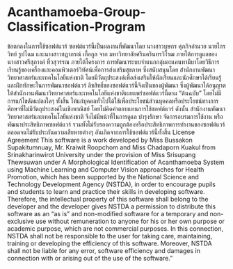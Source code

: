 # Acanthamoeba-Group-Classification-Program
ข้อตกลงในการใช้ซอฟต์แวร์
	ซอฟต์แวร์นี้เป็นผลงานที่พัฒนาโดย นางสาวบุษกร ศุภกิจอำนวย นายไกรวิทย์ รูปโฉม และนางสาวชฎาภรณ์ เกื้อกูล จาก มหาวิทยาลัยศรีนครินทรวิโรฒ ภายใต้การดูแลของ นางสาวศรีสุภางค์ ทิ้วสุวรรณ ภายใต้โครงการ การพัฒนาระบบจำแนกกลุ่มอะแคนทามีบาโดยวิธีการเรียนรู้ของเครื่องและคอมพิวเตอร์วิทัศน์เพื่อการส่งเสริมสุขภาพ ซึ่งสนับสนุนโดย สำนักงานพัฒนาวิทยาศาสตร์และเทคโนโลยีแห่งชาติ โดยมีวัตถุประสงค์เพื่อส่งเสริมให้นักเรียนและนักศึกษาได้เรียนรู้และฝึกทักษะในการพัฒนาซอฟต์แวร์ ลิขสิทธิ์ของซอฟต์แวร์นี้จึงเป็นของผู้พัฒนา ซึ่งผู้พัฒนาได้อนุญาตให้สำนักงานพัฒนาวิทยาศาสตร์และเทคโนโลยีแห่งชาติเผยแพร่ซอฟต์แวร์นี้ตาม “ต้นฉบับ” โดยไม่มีการแก้ไขดัดแปลงใดๆ ทั้งสิ้น ให้แก่บุคคลทั่วไปได้ใช้เพื่อประโยชน์ส่วนบุคคลหรือประโยชน์ทางการศึกษาที่ไม่มีวัตถุประสงค์ในเชิงพาณิชย์ โดยไม่คิดค่าตอบแทนการใช้ซอฟต์แวร์ ดังนั้น สำนักงานพัฒนาวิทยาศาสตร์และเทคโนโลยีแห่งชาติ จึงไม่มีหน้าที่ในการดูแล บำรุงรักษา จัดการอบรมการใช้งาน หรือพัฒนาประสิทธิภาพซอฟต์แวร์ รวมทั้งไม่รับรองความถูกต้องหรือประสิทธิภาพการทำงานของซอฟต์แวร์ ตลอดจนไม่รับประกันความเสียหายต่างๆ อันเกิดจากการใช้ซอฟต์แวร์นี้ทั้งสิ้น
License Agreement
	This software is a work developed by Miss Bussakon Supakitumnuay, Mr. Kraiwit Roopchom and Miss Chadaporn Kuakul from Srinakharinwirot University under the provision of Miss Srisupang Thewsuwan under A Morphological Identification of Acanthamoeba System using Machine Learning and Computer Vision approaches for Health Promotion, which has been supported by the National Science and Technology Development Agency (NSTDA), in order to encourage pupils and students to learn and practice their skills in developing software. Therefore, the intellectual property of this software shall belong to the developer and the developer gives NSTDA a permission to distribute this software as an “as is” and non-modified software for a temporary and non-exclusive use without remuneration to anyone for his or her own purpose or academic purpose, which are not commercial purposes. In this connection, NSTDA shall not be responsible to the user for taking care, maintaining, training or developing the efficiency of this software. Moreover, NSTDA shall not be liable for any error, software efficiency and damages in connection with or arising out of the use of the software.”
